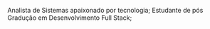 Analista de Sistemas apaixonado por tecnologia;
Estudante de pós Gradução em Desenvolvimento Full Stack;
